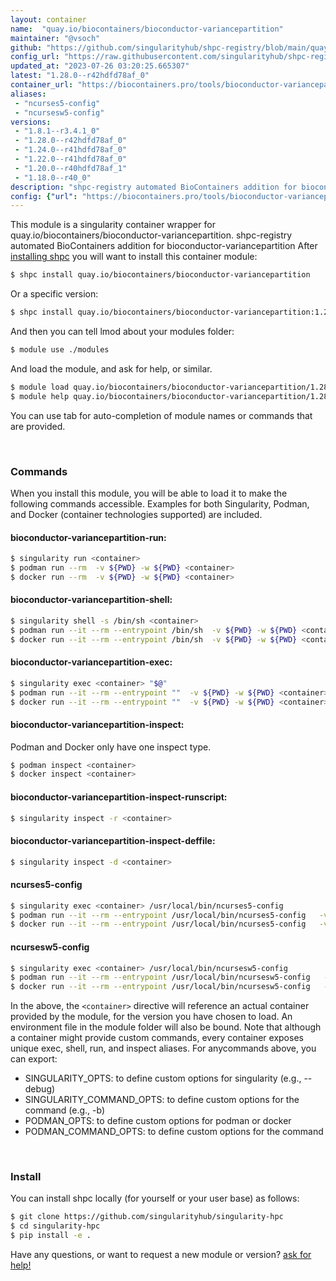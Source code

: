 ```yaml
---
layout: container
name:  "quay.io/biocontainers/bioconductor-variancepartition"
maintainer: "@vsoch"
github: "https://github.com/singularityhub/shpc-registry/blob/main/quay.io/biocontainers/bioconductor-variancepartition/container.yaml"
config_url: "https://raw.githubusercontent.com/singularityhub/shpc-registry/main/quay.io/biocontainers/bioconductor-variancepartition/container.yaml"
updated_at: "2023-07-26 03:20:25.665307"
latest: "1.28.0--r42hdfd78af_0"
container_url: "https://biocontainers.pro/tools/bioconductor-variancepartition"
aliases:
 - "ncurses5-config"
 - "ncursesw5-config"
versions:
 - "1.8.1--r3.4.1_0"
 - "1.28.0--r42hdfd78af_0"
 - "1.24.0--r41hdfd78af_0"
 - "1.22.0--r41hdfd78af_0"
 - "1.20.0--r40hdfd78af_1"
 - "1.18.0--r40_0"
description: "shpc-registry automated BioContainers addition for bioconductor-variancepartition"
config: {"url": "https://biocontainers.pro/tools/bioconductor-variancepartition", "maintainer": "@vsoch", "description": "shpc-registry automated BioContainers addition for bioconductor-variancepartition", "latest": {"1.28.0--r42hdfd78af_0": "sha256:ba9f64ba8fb73c88c433672c6b0a8cb76a54f4411c18841dcdf87b1453f40829"}, "tags": {"1.8.1--r3.4.1_0": "sha256:21a528b07a13d6e0a9f59f967bac45eac9adfcdbfa55c63723f091b0fedd0ef4", "1.28.0--r42hdfd78af_0": "sha256:ba9f64ba8fb73c88c433672c6b0a8cb76a54f4411c18841dcdf87b1453f40829", "1.24.0--r41hdfd78af_0": "sha256:96087dab7d8ebe09c66c1e7c532839285731939923388ebd4b4f900e1cd4324d", "1.22.0--r41hdfd78af_0": "sha256:fd3b843151eb534889323dec2a9c387ec172a6fb9861696a1f8883c2179f7c3d", "1.20.0--r40hdfd78af_1": "sha256:02df9ecda0a2282d38877a12381bd9e96e2870cd04a090c3f0e1e1b3bd2dddaa", "1.18.0--r40_0": "sha256:a93409035516a2d785174dc194060b08d3c148b2ef20fcdce56e4d24f7f806d1"}, "docker": "quay.io/biocontainers/bioconductor-variancepartition", "aliases": {"ncurses5-config": "/usr/local/bin/ncurses5-config", "ncursesw5-config": "/usr/local/bin/ncursesw5-config"}}
---
```


This module is a singularity container wrapper for quay.io/biocontainers/bioconductor-variancepartition.
shpc-registry automated BioContainers addition for bioconductor-variancepartition
After [installing shpc](#install) you will want to install this container module:


```bash
$ shpc install quay.io/biocontainers/bioconductor-variancepartition
```

Or a specific version:

```bash
$ shpc install quay.io/biocontainers/bioconductor-variancepartition:1.28.0--r42hdfd78af_0
```

And then you can tell lmod about your modules folder:

```bash
$ module use ./modules
```

And load the module, and ask for help, or similar.

```bash
$ module load quay.io/biocontainers/bioconductor-variancepartition/1.28.0--r42hdfd78af_0
$ module help quay.io/biocontainers/bioconductor-variancepartition/1.28.0--r42hdfd78af_0
```

You can use tab for auto-completion of module names or commands that are provided.

<br>

### Commands

When you install this module, you will be able to load it to make the following commands accessible.
Examples for both Singularity, Podman, and Docker (container technologies supported) are included.

#### bioconductor-variancepartition-run:

```bash
$ singularity run <container>
$ podman run --rm  -v ${PWD} -w ${PWD} <container>
$ docker run --rm  -v ${PWD} -w ${PWD} <container>
```

#### bioconductor-variancepartition-shell:

```bash
$ singularity shell -s /bin/sh <container>
$ podman run --it --rm --entrypoint /bin/sh  -v ${PWD} -w ${PWD} <container>
$ docker run --it --rm --entrypoint /bin/sh  -v ${PWD} -w ${PWD} <container>
```

#### bioconductor-variancepartition-exec:

```bash
$ singularity exec <container> "$@"
$ podman run --it --rm --entrypoint ""  -v ${PWD} -w ${PWD} <container> "$@"
$ docker run --it --rm --entrypoint ""  -v ${PWD} -w ${PWD} <container> "$@"
```

#### bioconductor-variancepartition-inspect:

Podman and Docker only have one inspect type.

```bash
$ podman inspect <container>
$ docker inspect <container>
```

#### bioconductor-variancepartition-inspect-runscript:

```bash
$ singularity inspect -r <container>
```

#### bioconductor-variancepartition-inspect-deffile:

```bash
$ singularity inspect -d <container>
```


#### ncurses5-config

```bash
$ singularity exec <container> /usr/local/bin/ncurses5-config
$ podman run --it --rm --entrypoint /usr/local/bin/ncurses5-config   -v ${PWD} -w ${PWD} <container> -c " $@"
$ docker run --it --rm --entrypoint /usr/local/bin/ncurses5-config   -v ${PWD} -w ${PWD} <container> -c " $@"
```


#### ncursesw5-config

```bash
$ singularity exec <container> /usr/local/bin/ncursesw5-config
$ podman run --it --rm --entrypoint /usr/local/bin/ncursesw5-config   -v ${PWD} -w ${PWD} <container> -c " $@"
$ docker run --it --rm --entrypoint /usr/local/bin/ncursesw5-config   -v ${PWD} -w ${PWD} <container> -c " $@"
```



In the above, the `<container>` directive will reference an actual container provided
by the module, for the version you have chosen to load. An environment file in the
module folder will also be bound. Note that although a container
might provide custom commands, every container exposes unique exec, shell, run, and
inspect aliases. For anycommands above, you can export:

 - SINGULARITY_OPTS: to define custom options for singularity (e.g., --debug)
 - SINGULARITY_COMMAND_OPTS: to define custom options for the command (e.g., -b)
 - PODMAN_OPTS: to define custom options for podman or docker
 - PODMAN_COMMAND_OPTS: to define custom options for the command

<br>

### Install

You can install shpc locally (for yourself or your user base) as follows:

```bash
$ git clone https://github.com/singularityhub/singularity-hpc
$ cd singularity-hpc
$ pip install -e .
```

Have any questions, or want to request a new module or version? [ask for help!](https://github.com/singularityhub/singularity-hpc/issues)